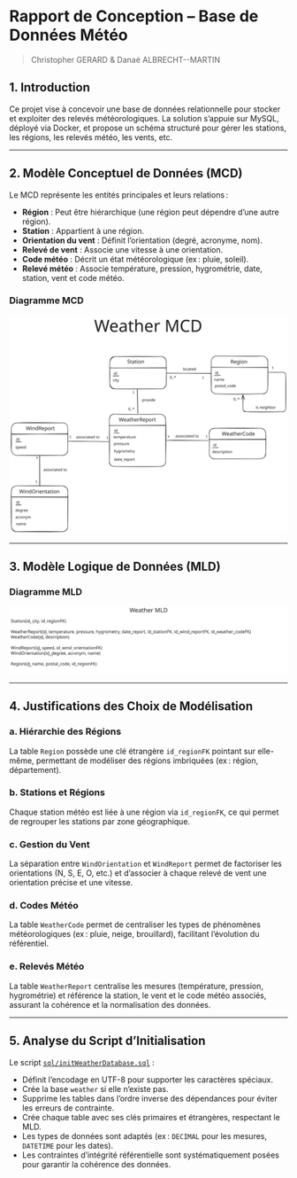 # Rapport de Conception – Base de Données Météo

> Christopher GERARD & Danaé ALBRECHT--MARTIN

## 1. Introduction

Ce projet vise à concevoir une base de données relationnelle pour stocker et exploiter des relevés météorologiques. La solution s’appuie sur MySQL, déployé via Docker, et propose un schéma structuré pour gérer les stations, les régions, les relevés météo, les vents, etc.

---

## 2. Modèle Conceptuel de Données (MCD)

Le MCD représente les entités principales et leurs relations :

- **Région** : Peut être hiérarchique (une région peut dépendre d’une autre région).
- **Station** : Appartient à une région.
- **Orientation du vent** : Définit l’orientation (degré, acronyme, nom).
- **Relevé de vent** : Associe une vitesse à une orientation.
- **Code météo** : Décrit un état météorologique (ex : pluie, soleil).
- **Relevé météo** : Associe température, pression, hygrométrie, date, station, vent et code météo.

### Diagramme MCD

[![MCD](../diagrams/Weather_MCD.svg)](../diagrams/Weather_MCD.svg)

---

## 3. Modèle Logique de Données (MLD)

### Diagramme MLD

[![MLD](../diagrams/Weather_MLD.svg)](../diagrams/Weather_MLD.svg)

---

## 4. Justifications des Choix de Modélisation

### a. Hiérarchie des Régions

La table `Region` possède une clé étrangère `id_regionFK` pointant sur elle-même, permettant de modéliser des régions imbriquées (ex : région, département).

### b. Stations et Régions

Chaque station météo est liée à une région via `id_regionFK`, ce qui permet de regrouper les stations par zone géographique.

### c. Gestion du Vent

La séparation entre `WindOrientation` et `WindReport` permet de factoriser les orientations (N, S, E, O, etc.) et d’associer à chaque relevé de vent une orientation précise et une vitesse.

### d. Codes Météo

La table `WeatherCode` permet de centraliser les types de phénomènes météorologiques (ex : pluie, neige, brouillard), facilitant l’évolution du référentiel.

### e. Relevés Météo

La table `WeatherReport` centralise les mesures (température, pression, hygrométrie) et référence la station, le vent et le code météo associés, assurant la cohérence et la normalisation des données.

---

## 5. Analyse du Script d’Initialisation

Le script [`sql/initWeatherDatabase.sql`](sql/initWeatherDatabase.sql) :

- Définit l’encodage en UTF-8 pour supporter les caractères spéciaux.
- Crée la base `weather` si elle n’existe pas.
- Supprime les tables dans l’ordre inverse des dépendances pour éviter les erreurs de contrainte.
- Crée chaque table avec ses clés primaires et étrangères, respectant le MLD.
- Les types de données sont adaptés (ex : `DECIMAL` pour les mesures, `DATETIME` pour les dates).
- Les contraintes d’intégrité référentielle sont systématiquement posées pour garantir la cohérence des données.